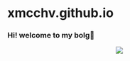 # xmcchv.github.io

### Hi! welcome to my bolg👋


<p align="center"> 
  <img src="https://profile-counter.glitch.me/xmcchv/count.svg"/>
</p>
